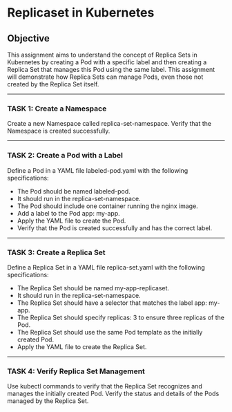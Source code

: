 # Replicaset in Kubernetes

## Objective

This assignment aims to understand the concept of Replica Sets in Kubernetes by creating a Pod with a specific label and then creating a Replica Set that manages this Pod using the same label. This assignment will demonstrate how Replica Sets can manage Pods, even those not created by the Replica Set itself.

---

### TASK 1: Create a Namespace

Create a new Namespace called replica-set-namespace. Verify that the Namespace is created successfully.

---

### TASK 2: Create a Pod with a Label

Define a Pod in a YAML file labeled-pod.yaml with the following specifications:

- The Pod should be named labeled-pod.
- It should run in the replica-set-namespace.
- The Pod should include one container running the nginx image.
- Add a label to the Pod app: my-app.
- Apply the YAML file to create the Pod.
- Verify that the Pod is created successfully and has the correct label.

---

### TASK 3: Create a Replica Set

Define a Replica Set in a YAML file replica-set.yaml with the following specifications:

- The Replica Set should be named my-app-replicaset.
- It should run in the replica-set-namespace.
- The Replica Set should have a selector that matches the label app: my-app.
- The Replica Set should specify replicas: 3 to ensure three replicas of the Pod.
- The Replica Set should use the same Pod template as the initially created Pod.
- Apply the YAML file to create the Replica Set.

---

### TASK 4: Verify Replica Set Management

Use kubectl commands to verify that the Replica Set recognizes and manages the initially created Pod. Verify the status and details of the Pods managed by the Replica Set.
